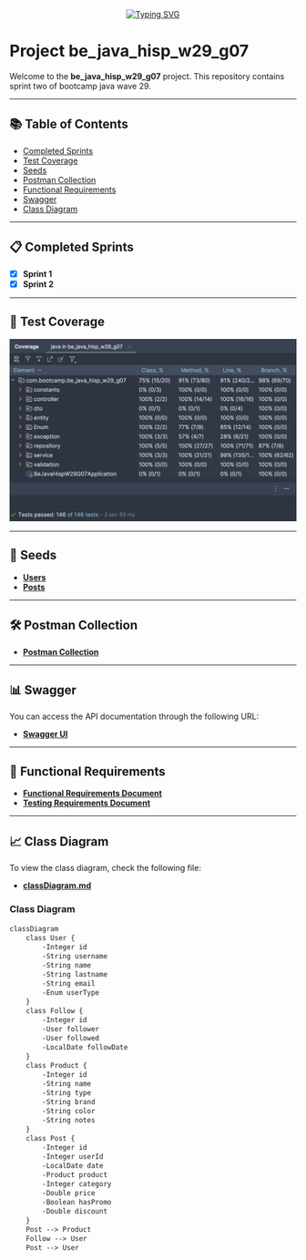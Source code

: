 <div align="center">
<a href="https://git.io/typing-svg"><img src="https://readme-typing-svg.demolab.com?font=Fira+Code&weight=450&size=30&pause=1000&color=2798F7&width=435&lines=Welcome!+We+are+Group+7" alt="Typing SVG" /></a>
</div>

# Project be_java_hisp_w29_g07

Welcome to the **be_java_hisp_w29_g07** project. This repository contains sprint two of bootcamp java wave 29.

---

## 📚 Table of Contents

- [Completed Sprints](#-completed-sprints)
- [Test Coverage](#-test-coverage)
- [Seeds](#-seeds)
- [Postman Collection](#-postman-collection)
- [Functional Requirements](#-functional-requirements)
- [Swagger](#-swagger)
- [Class Diagram](#-class-diagram)

---

## 📋 Completed Sprints
- [x] **Sprint 1**
- [x] **Sprint 2**

---

## 🧪 Test Coverage
![img.png](img.png)

---

## 🌱 Seeds

- **[Users](./src/main/resources/users.json)**  
- **[Posts](./src/main/resources/posts.json)**  

---

## 🛠 Postman Collection
- **[Postman Collection](./src/main/resources/postman_collection.json)**  


---

## 📊 Swagger

You can access the API documentation through the following URL:

- **[Swagger UI](http://localhost:8080/swagger-ui/index.html#/)**

---

## 📝 Functional Requirements

- **[Functional Requirements Document](./src/main/resources/functional_requirements.docx)**
- **[Testing Requirements Document](./src/main/resources/testing_requirements.docx)**

---

## 📈 Class Diagram

To view the class diagram, check the following file:

- **[classDiagram.md](./src/main/resources/classDiagram.md)**

### Class Diagram

```mermaid
classDiagram
    class User {
        -Integer id
        -String username
        -String name
        -String lastname
        -String email
        -Enum userType
    }
    class Follow {
        -Integer id
        -User follower
        -User followed
        -LocalDate followDate
    }
    class Product {
        -Integer id
        -String name
        -String type
        -String brand
        -String color
        -String notes
    }
    class Post {
        -Integer id
        -Integer userId
        -LocalDate date
        -Product product
        -Integer category
        -Double price
        -Boolean hasPromo
        -Double discount
    }
    Post --> Product
    Follow --> User
    Post --> User